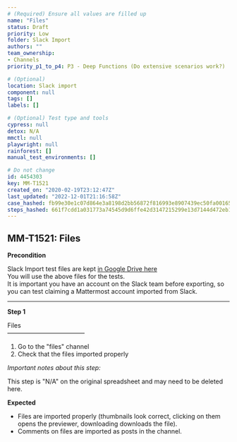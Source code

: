 ```yaml
---
# (Required) Ensure all values are filled up
name: "Files"
status: Draft
priority: Low
folder: Slack Import
authors: ""
team_ownership: 
- Channels
priority_p1_to_p4: P3 - Deep Functions (Do extensive scenarios work?)

# (Optional)
location: Slack import
component: null
tags: []
labels: []

# (Optional) Test type and tools
cypress: null
detox: N/A
mmctl: null
playwright: null
rainforest: []
manual_test_environments: []

# Do not change
id: 4454303
key: MM-T1521
created_on: "2020-02-19T23:12:47Z"
last_updated: "2022-12-01T21:16:58Z"
case_hashed: fb99e30e1c07d864e3a8198d2bb56872f816993e8907439ec50fa00165a0c2f9bacc3c094afc61e7b2bb99d2c71256a1
steps_hashed: 661f7cdd1a031773a74545d9d6ffe42d3147215299e13d7144d472eb15fc7293de958db0dae0405a4c659c88fa7a65f0
---
```


<!-- (Auto-generated) Based on frontmatter's "key" and "name" -->

## MM-T1521: Files

**Precondition**

Slack Import test files are kept [in Google Drive here](https://drive.google.com/drive/folders/19y2KC_tcqJZa-BDucvpdmsNdBqy-UL8Q)\
You will use the above files for the tests.\
It is important you have an account on the Slack team before exporting, so you can test claiming a Mattermost account imported from Slack.

---

**Step 1**

Files\
–––––––––––––––––––––––––

1. Go to the "files" channel
2. Check that the files imported properly

_Important notes about this step:_

This step is "N/A" on the original spreadsheet and may need to be deleted here.

**Expected**

- Files are imported properly (thumbnails look correct, clicking on them opens the previewer, downloading downloads the file).
- Comments on files are imported as posts in the channel.
